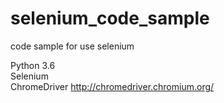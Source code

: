 # selenium_code_sample
code sample for use selenium

Python 3.6<br/>
Selenium<br/>
ChromeDriver http://chromedriver.chromium.org/<br/>
